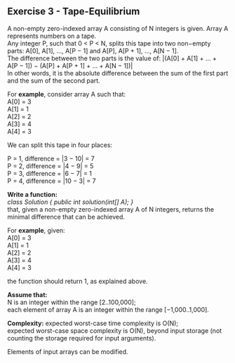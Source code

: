 Exercise 3 - Tape-Equilibrium
-------------------------

A non-empty zero-indexed array A consisting of N integers is given. Array A represents numbers on a tape.  
Any integer P, such that 0 < P < N, splits this tape into two non−empty parts: A[0], A[1], ..., A[P − 1] and A[P], A[P + 1], ..., A[N − 1].  
The difference between the two parts is the value of: |(A[0] + A[1] + ... + A[P − 1]) − (A[P] + A[P + 1] + ... + A[N − 1])|  
In other words, it is the absolute difference between the sum of the first part and the sum of the second part.  

For **example**, consider array A such that:  
  A[0] = 3  
  A[1] = 1  
  A[2] = 2  
  A[3] = 4  
  A[4] = 3  

We can split this tape in four places:  

P = 1, difference = |3 − 10| = 7  
P = 2, difference = |4 − 9| = 5  
P = 3, difference = |6 − 7| = 1  
P = 4, difference = |10 − 3| = 7  

**Write a function:**  
*class Solution { public int solution(int[] A); }*  
that, given a non-empty zero-indexed array A of N integers, returns the minimal difference that can be achieved.  

For **example**, given:  
  A[0] = 3  
  A[1] = 1  
  A[2] = 2  
  A[3] = 4  
  A[4] = 3  

the function should return 1, as explained above.  

**Assume that:**  
N is an integer within the range [2..100,000];  
each element of array A is an integer within the range [−1,000..1,000].  

**Complexity:**
expected worst-case time complexity is O(N);  
expected worst-case space complexity is O(N), beyond input storage (not counting the storage required for input arguments).  

Elements of input arrays can be modified.